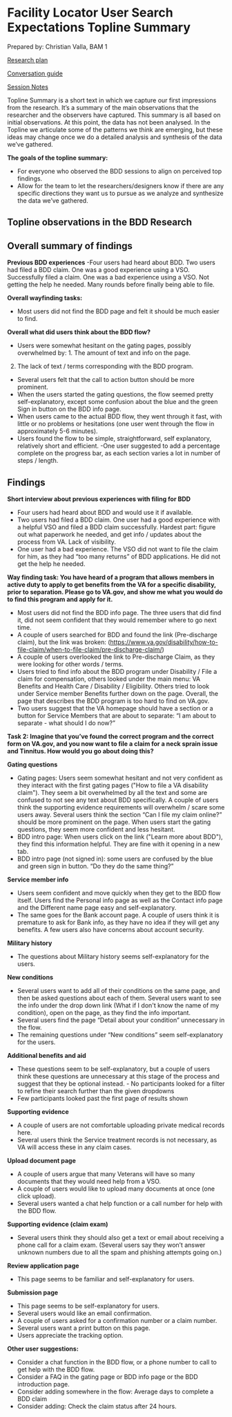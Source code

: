 # Facility Locator User Search Expectations Topline Summary

Prepared by: Christian Valla, BAM 1

[Research plan](htt) 

[Conversation guide](ht) 

[Session Notes]() 

Topline Summary is a short text in which we capture our first impressions from the research. It’s a summary of the main observations that the researcher and the observers have captured. This summary is all based on initial observations. At this point, the data has not been analysed. In the Topline we articulate some of the patterns we think are emerging, but these ideas may change once we do a detailed analysis and synthesis of the data we’ve gathered.

**The goals of the topline summary:**
 - For everyone who observed the BDD sessions to align on perceived top findings. 
 - Allow for the team to let the researchers/designers know if there are any specific directions they want us to pursue as we analyze and synthesize the data we’ve gathered.

## Topline observations in the BDD Research 

## Overall summary of findings
**Previous BDD experiences**
-Four users had heard about BDD. Two users had filed a BDD claim. One was a good experience using a VSO. Successfully filed a claim. One was a bad experience using a VSO. Not getting the help he needed. Many rounds before finally being able to file.  

**Overall wayfinding tasks:**
- Most users did not find the BDD page and felt it should be much easier to find.

**Overall what did users think about the BDD flow?**
- Users were somewhat hesitant on the gating pages, possibly overwhelmed by: 1. The amount of text and info on the page.  
2. The lack of text / terms corresponding with the BDD program. 
- Several users felt that the call to action button should be more prominent. 
- When the users started the gating questions, the flow seemed pretty self-explanatory, except some confusion about the blue and the green Sign in button on the BDD info page. 
- When users came to the actual BDD flow, they went through it fast, with little or no problems or hesitations (one user went through the flow in approximately 5-6 minutes).
- Users found the flow to be simple, straightforward, self explanatory, relatively short and efficient. 
-One user suggested to add a percentage complete on the progress bar, as each section varies a lot in number of steps / length.

## Findings
**Short interview about previous experiences with filing for BDD**
 - Four users had heard about BDD and would use it if available. 
 - Two users had filed a BDD claim. One user had a good experience with a helpful VSO and filed a BDD claim successfully. Hardest part: figure out what paperwork he needed, and get info / updates about the process from VA. Lack of visibility.
 - One user had a bad experience. The VSO did not want to file the claim for him, as they had “too many returns” of BDD  applications. He did not get the help he needed. 
 
**Way finding task:  You have heard of a program that allows members in active duty to apply to get benefits from the VA for a specific disability, prior to separation. Please go to VA.gov, and show me what you would do to find this program and apply for it.**
 - Most users did not find the BDD info page. The three users that did find it, did not seem confident that they would remember where to go next time.
 -  A couple of users searched for BDD and found the link (Pre-discharge claim), but the link was broken: (https://www.va.gov/disability/how-to-file-claim/when-to-file-claim/pre-discharge-claim/) 
 - A couple of users overlooked the link to Pre-discharge Claim, as they were looking for other words / terms.
 - Users tried to find info about the BDD program under Disability / File a claim for compensation, others looked under the main menu: VA Benefits and Health Care / Disability / Eligibility. Others tried to look under Service member Benefits further down on the page. Overall, the page that describes the BDD program is too hard to find on VA.gov. 
 - Two users suggest that the VA homepage should have a section or a button for Service Members that are about to separate:  “I am about to separate - what should I do now?” 

**Task 2: Imagine that you’ve found the correct program and the correct form on VA.gov, and you now want to file a claim for a neck sprain issue and Tinnitus. How would you go about doing this?**

**Gating questions**
- Gating pages: Users seem somewhat hesitant and not very confident as they interact with the first gating pages ("How to file a VA disability claim"). They seem a bit overwhelmed by all the text and some are confused to not see any text about BDD specifically. A couple of users think the supporting evidence requirements will overwhelm / scare some users away.  Several users think the section “Can I file my claim online?” should be more prominent on the page. When users start the gating questions, they seem more confident and less hesitant. 
 - BDD intro page: When users click on the link ("Learn more about BDD"), they find this information helpful. They are fine with it opening in a new tab. 
 - BDD intro page (not signed in): some users are confused by the blue and green sign in button. “Do they do the same thing?” 
 
 **Service member info**
 - Users seem confident and move quickly when they get to the BDD flow itself. Users find the Personal info page as well as the Contact info page and the Different name page easy and self-explanatory. 
 - The same goes for the Bank account page. A couple of users think it is premature to ask for Bank info, as they have no idea if they will get any benefits. A few users also have concerns about account security.
 
**Military history**
- The questions about Military history seems self-explanatory for the users. 

**New conditions**
 - Several users want to add all of their conditions on the same page, and then be asked questions about each of them. Several users want to see the info under the drop down link (What if I don't know the name of my condition), open on the page, as they find the info important. 
 - Several users find the page “Detail about your condition” unnecessary in the flow. 
 - The remaining questions under “New conditions” seem self-explanatory for the users. 

**Additional benefits and aid**
 - These questions seem to be self-explanatory, but a couple of users think these questions are unnecessary at this stage of the process and suggest that they be optional instead.  - No participants looked for a filter to refine their search further than the given dropdowns
 - Few participants looked past the first page of results shown 

**Supporting evidence**
 - A couple of users are not comfortable uploading private medical records here.
 - Several users think the Service treatment records is not necessary, as VA will access these in any claim cases.  
 
**Upload document page**
 - A couple of users argue that many Veterans will have so many documents that they would need help from a VSO. 
 - A couple of users would like to upload many documents at once (one click upload).
 - Several users wanted a chat help function or a call number for help with the BDD flow. 
  
**Supporting evidence (claim exam)**
 - Several users think they should also get a text or email about receiving a phone call for a claim exam. (Several users say they won’t answer unknown numbers due to all the spam and phishing attempts going on.) 

**Review application page**
 - This page seems to be familiar and self-explanatory for users.
 
 **Submission page**
 - This page seems to be self-explanatory for users. 
 - Several users would like an email confirmation. 
 - A couple of users asked for a confirmation number or a claim number. 
 - Several users want a print button on this page. 
 - Users appreciate the tracking option.  

**Other user suggestions:**
- Consider a chat function in the BDD flow, or a phone number to call to get help with the BDD flow. 
- Consider a FAQ in the gating page or BDD info page or the BDD introduction page.
- Consider adding somewhere in the flow: Average days to complete a BDD claim 
- Consider adding: Check the claim status after 24 hours. 

